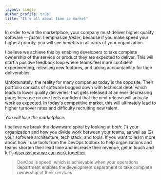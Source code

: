 ```yaml
---
layout: single
author_profile: true
title: "It's all about time to market"
---
```


In order to win the marketplace, your company must deliver higher quality software -- *faster*.
I emphasize *faster*, because if you make speed your highest priority, you will see benefits in all parts of your
organization.

I believe we achieve this by enabling developers to take complete ownership of the service or product they are
expected to deliver.
This will start a positive feedback loop where teams feel more confident experimenting, releasing new features, and
taking accountability for their deliverables.

Unfortunately, the reality for many companies today is the opposite.
Their portfolio consists of software bogged down with technical debt, which leads to lower quality deliveries, that
gets released at an ever decreasing pace; because no one feels confident that the next release will actually work as
expected.
In today's competitive market, this will ultimately lead to higher turnover rates and difficulty recruiting new talent.

*You will lose the marketplace.*

I believe we break the downward spiral by looking at *both*: (1) your organization and how you divide work between your
teams, as well as (2) your software architecture, tech stack, and tools.
If you want to learn more about how I use tools from the DevOps toolbox to help organizations and teams shorten their
lead time and increase their revenue, get in touch and let's [discuss how we can work together](/work-with-me/).

> DevOps is speed, which is achievable when your operations department enables the development department to take
> complete ownership of their services.